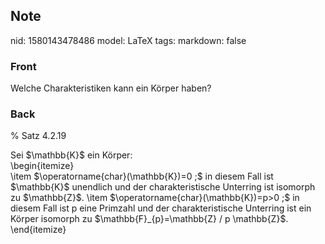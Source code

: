 ## Note
nid: 1580143478486
model: LaTeX
tags: 
markdown: false

### Front
Welche Charakteristiken kann ein Körper haben?

### Back
% Satz 4.2.19
<div>
  Sei $\mathbb{K}$ ein Körper:
</div>
<div>
  \begin{itemize}
</div>
<div>
  \item $\operatorname{char}(\mathbb{K})=0 ;$ in diesem Fall ist
  $\mathbb{K}$ unendlich und der charakteristische Unterring ist
  isomorph zu $\mathbb{Z}$. \item
  $\operatorname{char}(\mathbb{K})=p>0 ;$ in diesem Fall ist p
  eine Primzahl und der charakteristische Unterring ist ein Körper
  isomorph zu $\mathbb{F}_{p}=\mathbb{Z} / p \mathbb{Z}$.
</div>
<div>
  \end{itemize}
</div>
